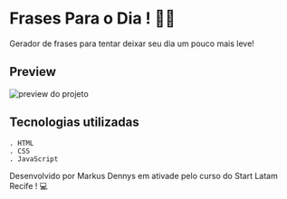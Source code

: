 # Frases Para o Dia ! 📃💜

Gerador de frases para tentar deixar seu dia um pouco mais leve! 
 
## Preview

![preview do projeto ](https://i.imgur.com/weTm50C.jpg)

## Tecnologias utilizadas

```
. HTML
. CSS
. JavaScript
```


Desenvolvido por Markus Dennys em ativade pelo curso do Start Latam Recife ! 💻
